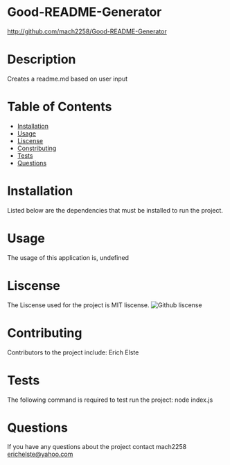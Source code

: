 # Good-README-Generator
http://github.com/mach2258/Good-README-Generator
# Description 
Creates a readme.md based on user input
# Table of Contents
* [Installation](#installation)
* [Usage](#usage)
* [Liscense](#liscense)
* [Constributing](#contributing)
* [Tests](#tests)
* [Questions](#questions)
# Installation
Listed below are the dependencies that must be installed to run the project.
# Usage
The usage of this application is, undefined
# Liscense
The Liscense used for the project is MIT liscense.
![Github liscense](http://img.shields.io/badge/liscense-MIT-blue-svg)
# Contributing
Contributors to the project include: Erich Elste
# Tests
The following command is required to test run the project: node index.js
# Questions
If you have any questions about the project contact mach2258 erichelste@yahoo.com
